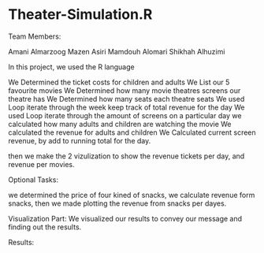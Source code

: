 # Theater-Simulation.R

Team Members:

Amani Almarzoog
Mazen Asiri
Mamdouh Alomari
Shikhah Alhuzimi

In this project, we used the R language

We Determined the ticket costs for children and adults
We List our 5 favourite movies
We Determined how many movie theatres screens our theatre has
We Determined how many seats each theatre seats
We used Loop iterate through the week
keep track of total revenue for the day
We used Loop iterate through the amount of screens on a particular day
we calculated how many adults and children are watching the movie
We calculated the revenue for adults and children
We Calculated current screen revenue, by add to running total for the day.

then we make the 2 vizulization to show the revenue tickets per day, and revenue per movies. 

Optional Tasks:

we determined the price of four kined of snacks, we calculate revenue form snacks, then we made plotting the revenue from snacks per dayes.


Visualization Part:
We visualized our results to convey our message and finding out the results.

Results:
